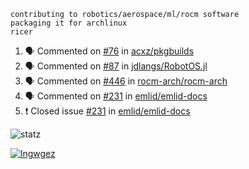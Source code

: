 ```
contributing to robotics/aerospace/ml/rocm software
packaging it for archlinux
ricer
```

<!--START_SECTION:activity-->
1. 🗣 Commented on [#76](https://github.com/acxz/pkgbuilds/issues/76) in [acxz/pkgbuilds](https://github.com/acxz/pkgbuilds)
2. 🗣 Commented on [#87](https://github.com/jdlangs/RobotOS.jl/issues/87) in [jdlangs/RobotOS.jl](https://github.com/jdlangs/RobotOS.jl)
3. 🗣 Commented on [#446](https://github.com/rocm-arch/rocm-arch/issues/446) in [rocm-arch/rocm-arch](https://github.com/rocm-arch/rocm-arch)
4. 🗣 Commented on [#231](https://github.com/emlid/emlid-docs/issues/231) in [emlid/emlid-docs](https://github.com/emlid/emlid-docs)
5. ❗️ Closed issue [#231](https://github.com/emlid/emlid-docs/issues/231) in [emlid/emlid-docs](https://github.com/emlid/emlid-docs)
<!--END_SECTION:activity-->


![statz](https://github-readme-stats.vercel.app/api?username=acxz&include_all_commits=true&show_icons=true)

[![lngwgez](https://github-readme-stats.vercel.app/api/top-langs/?username=acxz&layout=compact)](https://github.com/acxz/github-readme-stats)


<!--
**acxz/acxz** is a ✨ _special_ ✨ repository because its `README.md` (this file) appears on your GitHub profile.

Here are some ideas to get you started:

- 🔭 I’m currently working on ...
- 🌱 I’m currently learning ...
- 👯 I’m looking to collaborate on ...
- 🤔 I’m looking for help with ...
- 💬 Ask me about ...
- 📫 How to reach me: ...
- 😄 Pronouns: ...
- ⚡ Fun fact: ...
-->
